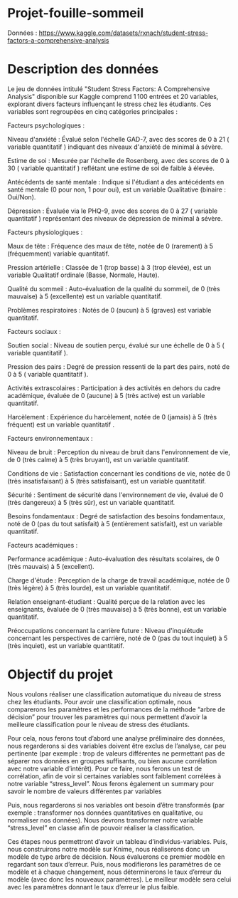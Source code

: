 # Projet-fouille-sommeil

Données : https://www.kaggle.com/datasets/rxnach/student-stress-factors-a-comprehensive-analysis

# Description des données
​Le jeu de données intitulé "Student Stress Factors: A Comprehensive Analysis" disponible sur Kaggle comprend 1 100 entrées et 20 variables, explorant divers facteurs influençant le stress chez les étudiants. Ces variables sont regroupées en cinq catégories principales :​

Facteurs psychologiques :

  Niveau d'anxiété : Évalué selon l'échelle GAD-7, avec des scores de 0 à 21 ( variable quantitatif ) indiquant des niveaux d'anxiété de minimal à sévère.​


  Estime de soi : Mesurée par l'échelle de Rosenberg, avec des scores de 0 à 30 ( variable quantitatif ) reflétant une estime de soi de faible à élevée.​


  Antécédents de santé mentale : Indique si l'étudiant a des antécédents en santé mentale (0 pour non, 1 pour oui), est un variable Qualitative (binaire : Oui/Non).​


  Dépression : Évaluée via le PHQ-9, avec des scores de 0 à 27 ( variable quantitatif ) représentant des niveaux de dépression de minimal à sévère.​


Facteurs physiologiques :

  Maux de tête : Fréquence des maux de tête, notée de 0 (rarement) à 5 (fréquemment)  variable quantitatif.​


  Pression artérielle : Classée de 1 (trop basse) à 3 (trop élevée), est un variable Qualitatif ordinale (Basse, Normale, Haute).​


  Qualité du sommeil : Auto-évaluation de la qualité du sommeil, de 0 (très mauvaise) à 5 (excellente) est un variable quantitatif.​


  Problèmes respiratoires : Notés de 0 (aucun) à 5 (graves) est variable quantitatif.​


Facteurs sociaux :

  Soutien social : Niveau de soutien perçu, évalué sur une échelle de 0 à 5 ( variable quantitatif ).​


  Pression des pairs : Degré de pression ressenti de la part des pairs, noté de 0 à 5 ( variable quantitatif ).​


  Activités extrascolaires : Participation à des activités en dehors du cadre académique, évaluée de 0 (aucune) à 5 (très active) est un variable quantitatif.​


  Harcèlement : Expérience du harcèlement, notée de 0 (jamais) à 5 (très fréquent) est un variable quantitatif .​


Facteurs environnementaux :

  Niveau de bruit : Perception du niveau de bruit dans l'environnement de vie, de 0 (très calme) à 5 (très bruyant), est un variable quantitatif.​


  Conditions de vie : Satisfaction concernant les conditions de vie, notée de 0 (très insatisfaisant) à 5 (très satisfaisant), est un variable quantitatif.​


  Sécurité : Sentiment de sécurité dans l'environnement de vie, évalué de 0 (très dangereux) à 5 (très sûr), est un variable quantitatif.​


  Besoins fondamentaux : Degré de satisfaction des besoins fondamentaux, noté de 0 (pas du tout satisfait) à 5 (entièrement satisfait), est un variable quantitatif.​


Facteurs académiques :

  Performance académique : Auto-évaluation des résultats scolaires, de 0 (très mauvais) à 5 (excellent).​


  Charge d'étude : Perception de la charge de travail académique, notée de 0 (très légère) à 5 (très lourde), est un variable quantitatif.​


  Relation enseignant-étudiant : Qualité perçue de la relation avec les enseignants, évaluée de 0 (très mauvaise) à 5 (très bonne), est un variable quantitatif.​


  Préoccupations concernant la carrière future : Niveau d'inquiétude concernant les perspectives de carrière, noté de 0 (pas du tout inquiet) à 5 (très inquiet), est un variable quantitatif.



# Objectif du projet

Nous voulons réaliser une classification automatique du niveau de stress chez les étudiants. Pour avoir une classification optimale, nous comparerons les paramètres et les performances de la méthode “arbre de décision” pour trouver les paramètres qui nous permettent d’avoir la meilleure classification pour le niveau de stress des étudiants. 

Pour cela, nous ferons tout d’abord une analyse préliminaire des données, nous regarderons si des variables doivent être exclus de l’analyse, car peu pertinente (par exemple : trop de valeurs différentes ne permettant pas de séparer nos données en groupes suffisants, ou bien aucune corrélation avec notre variable d’intérêt). Pour ce faire, nous ferons un test de corrélation, afin de voir si certaines variables sont faiblement corrélées à notre variable “stress_level”. Nous ferons également un summary pour savoir le nombre de valeurs différentes par variables

Puis, nous regarderons si nos variables ont besoin d’être transformés (par exemple : transformer nos données quantitatives en qualitative, ou normaliser nos données). Nous devrons transformer notre variable “stress_level” en classe afin de pouvoir réaliser la classification. 

Ces étapes nous permettront d’avoir un tableau d’individus-variables. 
Puis, nous construirons notre modèle sur Knime, nous réaliserons donc un modèle de type arbre de décision. Nous évaluerons ce premier modèle en regardant son taux d’erreur. Puis, nous modifierons les paramètres de ce modèle et à chaque changement, nous déterminerons le taux d’erreur du modèle (avec donc les nouveaux paramètres). Le meilleur modèle sera celui avec les paramètres donnant le taux d’erreur le plus faible. 
